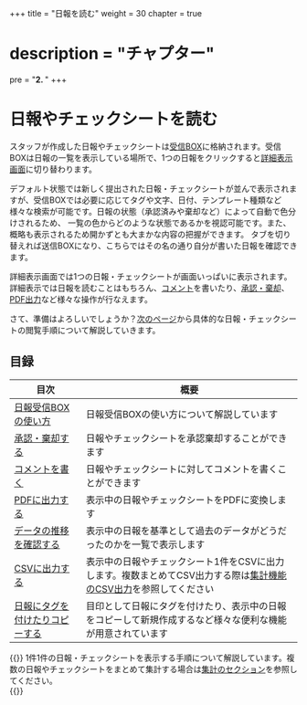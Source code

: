 +++
title = "日報を読む"
weight = 30
chapter = true
# description = "チャプター"
pre = "<b>2. </b>"
+++

# 日報やチェックシートを読む

スタッフが作成した日報やチェックシートは[受信BOX](/report/read/list/)に格納されます。受信BOXは日報の一覧を表示している場所で、1つの日報をクリックすると[詳細表示画面](/report/read/detail/)に切り替わります。  

デフォルト状態では新しく提出された日報・チェックシートが並んで表示されますが、受信BOXでは必要に応じてタグや文字、日付、テンプレート種類など様々な検索が可能です。日報の状態（承認済みや棄却など）によって自動で色分けされるため、
一覧の色からどのような状態であるかを視認可能です。また、概略も表示されるため開かずとも大まかな内容の把握ができます。
タブを切り替えれば送信BOXになり、こちらではその名の通り自分が書いた日報を確認できます。

詳細表示画面では1つの日報・チェックシートが画面いっぱいに表示されます。詳細表示では日報を読むことはもちろん、[コメント](/report/read/detail/comment/)を書いたり、[承認・棄却](/report/read/detail/state/)、[PDF出力](/report/read/detail/pdf/)など様々な操作が行なえます。  

さて、準備はよろしいでしょうか？[次のページ](/report/read/list/)から具体的な日報・チェックシートの閲覧手順について解説していきます。

## 目録

|目次|概要|
|---|---|
|[日報受信BOXの使い方](/report/read/list/)|日報受信BOXの使い方について解説しています|
|[承認・棄却する](/report/read/detail/state/)|日報やチェックシートを承認棄却することができます|
|[コメントを書く](/report/read/detail/comment/)|日報やチェックシートに対してコメントを書くことができます|
|[PDFに出力する](/report/read/detail/pdf/)|表示中の日報やチェックシートをPDFに変換します|
|[データの推移を確認する](/report/read/detail/analytics/)|表示中の日報を基準として過去のデータがどうだったのかを一覧で表示します|
|[CSVに出力する](/report/read/detail/csv/)|表示中の日報やチェックシート1件をCSVに出力します。複数まとめてCSV出力する際は[集計機能のCSV出力](/report/totalling/csv/)を参照してください|
|[日報にタグを付けたりコピーする](/report/read/detail/other/)|目印として日報にタグを付けたり、表示中の日報をコピーして新規作成するなど様々な便利な機能が用意されています|

{{<alice pos="right" icon="here">}}
1件1件の日報・チェックシートを表示する手順について解説しています。複数の日報やチェックシートをまとめて集計する場合は[集計のセクション](/report/totalling/)を参照してください。  
{{</alice>}}
